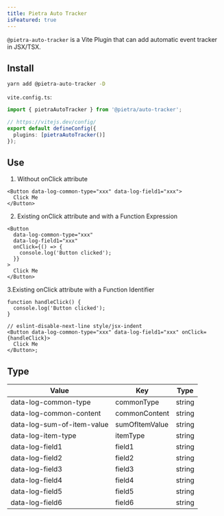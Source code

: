 ```yaml
---
title: Pietra Auto Tracker
isFeatured: true
---
```


`@pietra-auto-tracker` is a Vite Plugin that can add automatic event tracker in JSX/TSX.

## Install

```bash
yarn add @pietra-auto-tracker -D
```

`vite.config.ts`:

```ts
import { pietraAutoTracker } from '@pietra/auto-tracker';

// https://vitejs.dev/config/
export default defineConfig({
  plugins: [pietraAutoTracker()]
});
```

## Use

1. Without onClick attribute

```tsx
<Button data-log-common-type="xxx" data-log-field1="xxx">
  Click Me
</Button>
```

2. Existing onClick attribute and with a Function Expression

```tsx
<Button
  data-log-common-type="xxx"
  data-log-field1="xxx"
  onClick={() => {
    console.log('Button clicked');
  }}
>
  Click Me
</Button>
```

3.Existing onClick attribute with a Function Identifier

```tsx
function handleClick() {
  console.log('Button clicked');
}

// eslint-disable-next-line style/jsx-indent
<Button data-log-common-type="xxx" data-log-field1="xxx" onClick={handleClick}>
  Click Me
</Button>;
```

## Type

| Value                      | Key            | Type   |
| -------------------------- | -------------- | ------ |
| data-log-common-type       | commonType     | string |
| data-log-common-content    | commonContent  | string |
| data-log-sum-of-item-value | sumOfItemValue | string |
| data-log-item-type         | itemType       | string |
| data-log-field1            | field1         | string |
| data-log-field2            | field2         | string |
| data-log-field3            | field3         | string |
| data-log-field4            | field4         | string |
| data-log-field5            | field5         | string |
| data-log-field6            | field6         | string |
